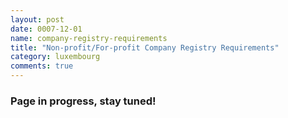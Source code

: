 ```yaml
---
layout: post
date: 0007-12-01
name: company-registry-requirements
title: "Non-profit/For-profit Company Registry Requirements"
category: luxembourg
comments: true
---
```


### Page in progress, stay tuned!



